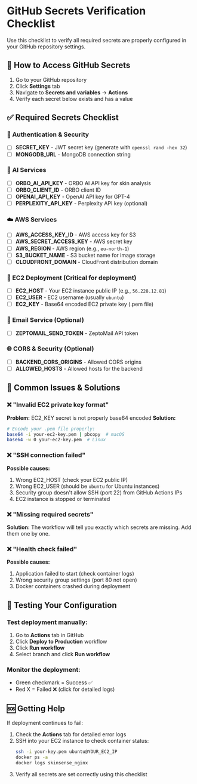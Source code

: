 # GitHub Secrets Verification Checklist

Use this checklist to verify all required secrets are properly configured in your GitHub repository settings.

## 📍 How to Access GitHub Secrets
1. Go to your GitHub repository
2. Click **Settings** tab
3. Navigate to **Secrets and variables** → **Actions**
4. Verify each secret below exists and has a value

## ✅ Required Secrets Checklist

### 🔑 Authentication & Security
- [ ] **SECRET_KEY** - JWT secret key (generate with `openssl rand -hex 32`)
- [ ] **MONGODB_URL** - MongoDB connection string

### 🤖 AI Services
- [ ] **ORBO_AI_API_KEY** - ORBO AI API key for skin analysis
- [ ] **ORBO_CLIENT_ID** - ORBO client ID
- [ ] **OPENAI_API_KEY** - OpenAI API key for GPT-4
- [ ] **PERPLEXITY_API_KEY** - Perplexity API key (optional)

### ☁️ AWS Services
- [ ] **AWS_ACCESS_KEY_ID** - AWS access key for S3
- [ ] **AWS_SECRET_ACCESS_KEY** - AWS secret key
- [ ] **AWS_REGION** - AWS region (e.g., `eu-north-1`)
- [ ] **S3_BUCKET_NAME** - S3 bucket name for image storage
- [ ] **CLOUDFRONT_DOMAIN** - CloudFront distribution domain

### 🚀 EC2 Deployment (Critical for deployment)
- [ ] **EC2_HOST** - Your EC2 instance public IP (e.g., `56.228.12.81`)
- [ ] **EC2_USER** - EC2 username (usually `ubuntu`)
- [ ] **EC2_KEY** - Base64 encoded EC2 private key (.pem file)

### 📧 Email Service (Optional)
- [ ] **ZEPTOMAIL_SEND_TOKEN** - ZeptoMail API token

### 🌐 CORS & Security (Optional)
- [ ] **BACKEND_CORS_ORIGINS** - Allowed CORS origins
- [ ] **ALLOWED_HOSTS** - Allowed hosts for the backend

## 🔧 Common Issues & Solutions

### ❌ "Invalid EC2 private key format"
**Problem:** EC2_KEY secret is not properly base64 encoded
**Solution:**
```bash
# Encode your .pem file properly:
base64 -i your-ec2-key.pem | pbcopy  # macOS
base64 -w 0 your-ec2-key.pem  # Linux
```

### ❌ "SSH connection failed"
**Possible causes:**
1. Wrong EC2_HOST (check your EC2 public IP)
2. Wrong EC2_USER (should be `ubuntu` for Ubuntu instances)
3. Security group doesn't allow SSH (port 22) from GitHub Actions IPs
4. EC2 instance is stopped or terminated

### ❌ "Missing required secrets"
**Solution:** The workflow will tell you exactly which secrets are missing. Add them one by one.

### ❌ "Health check failed"
**Possible causes:**
1. Application failed to start (check container logs)
2. Wrong security group settings (port 80 not open)
3. Docker containers crashed during deployment

## 🧪 Testing Your Configuration

### Test deployment manually:
1. Go to **Actions** tab in GitHub
2. Click **Deploy to Production** workflow
3. Click **Run workflow**
4. Select branch and click **Run workflow**

### Monitor the deployment:
- Green checkmark = Success ✅
- Red X = Failed ❌ (click for detailed logs)

## 🆘 Getting Help

If deployment continues to fail:
1. Check the **Actions** tab for detailed error logs
2. SSH into your EC2 instance to check container status:
   ```bash
   ssh -i your-key.pem ubuntu@YOUR_EC2_IP
   docker ps -a
   docker logs skinsense_nginx
   ```
3. Verify all secrets are set correctly using this checklist